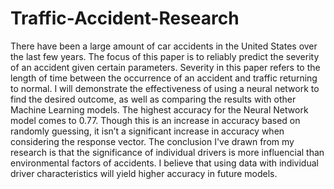 # Traffic-Accident-Research

There have been a large amount of car accidents in the United States over the last few years. The
focus of this paper is to reliably predict the severity of an accident given certain parameters. Severity
in this paper refers to the length of time between the occurrence of an accident and traffic returning
to normal. I will demonstrate the effectiveness of using a neural network to find the desired outcome,
as well as comparing the results with other Machine Learning models. The highest accuracy for the 
Neural Network model comes to 0.77. Though this is an increase in accuracy based on randomly
guessing, it isn’t a significant increase in accuracy when considering the response vector. The conclusion
I've drawn from my research is that the significance of individual drivers is more influencial than 
environmental factors of accidents. I believe that using data with individual driver characteristics
will yield higher accuracy in future models.
